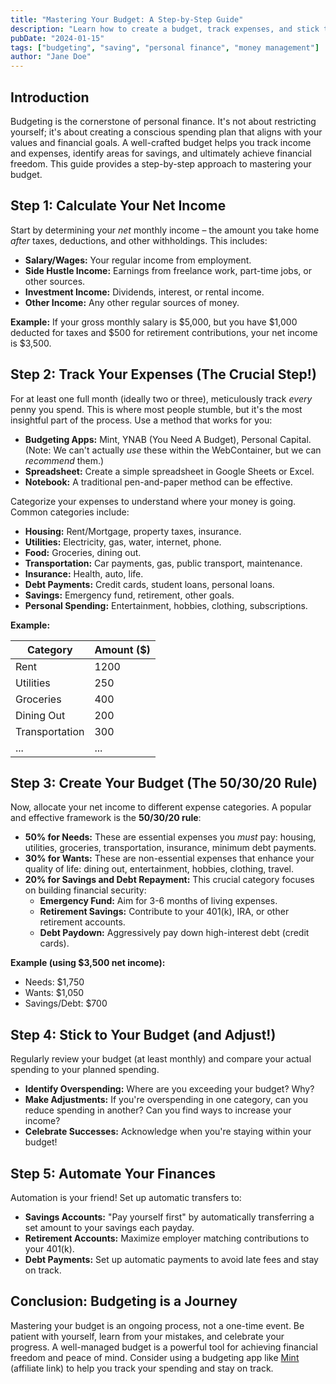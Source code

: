```yaml
---
title: "Mastering Your Budget: A Step-by-Step Guide"
description: "Learn how to create a budget, track expenses, and stick to your financial plan to achieve your goals. Includes practical tips and examples."
pubDate: "2024-01-15"
tags: ["budgeting", "saving", "personal finance", "money management"]
author: "Jane Doe"
---
```


## Introduction

Budgeting is the cornerstone of personal finance. It's not about restricting yourself; it's about creating a conscious spending plan that aligns with your values and financial goals. A well-crafted budget helps you track income and expenses, identify areas for savings, and ultimately achieve financial freedom. This guide provides a step-by-step approach to mastering your budget.

## Step 1: Calculate Your Net Income

Start by determining your *net* monthly income – the amount you take home *after* taxes, deductions, and other withholdings. This includes:

*   **Salary/Wages:** Your regular income from employment.
*   **Side Hustle Income:** Earnings from freelance work, part-time jobs, or other sources.
*   **Investment Income:** Dividends, interest, or rental income.
*   **Other Income:** Any other regular sources of money.

**Example:** If your gross monthly salary is $5,000, but you have $1,000 deducted for taxes and $500 for retirement contributions, your net income is $3,500.

## Step 2: Track Your Expenses (The Crucial Step!)

For at least one full month (ideally two or three), meticulously track *every* penny you spend. This is where most people stumble, but it's the most insightful part of the process. Use a method that works for you:

*   **Budgeting Apps:** Mint, YNAB (You Need A Budget), Personal Capital.  (Note:  We can't actually *use* these within the WebContainer, but we can *recommend* them.)
*   **Spreadsheet:** Create a simple spreadsheet in Google Sheets or Excel.
*   **Notebook:**  A traditional pen-and-paper method can be effective.

Categorize your expenses to understand where your money is going. Common categories include:

*   **Housing:** Rent/Mortgage, property taxes, insurance.
*   **Utilities:** Electricity, gas, water, internet, phone.
*   **Food:** Groceries, dining out.
*   **Transportation:** Car payments, gas, public transport, maintenance.
*   **Insurance:** Health, auto, life.
*   **Debt Payments:** Credit cards, student loans, personal loans.
*   **Savings:** Emergency fund, retirement, other goals.
*   **Personal Spending:** Entertainment, hobbies, clothing, subscriptions.

**Example:**

| Category        | Amount ($) |
| --------------- | ---------- |
| Rent            | 1200       |
| Utilities       | 250        |
| Groceries       | 400        |
| Dining Out      | 200        |
| Transportation  | 300        |
| ...             | ...        |

## Step 3: Create Your Budget (The 50/30/20 Rule)

Now, allocate your net income to different expense categories. A popular and effective framework is the **50/30/20 rule**:

*   **50% for Needs:** These are essential expenses you *must* pay: housing, utilities, groceries, transportation, insurance, minimum debt payments.
*   **30% for Wants:** These are non-essential expenses that enhance your quality of life: dining out, entertainment, hobbies, clothing, travel.
*   **20% for Savings and Debt Repayment:** This crucial category focuses on building financial security:
    *   **Emergency Fund:** Aim for 3-6 months of living expenses.
    *   **Retirement Savings:** Contribute to your 401(k), IRA, or other retirement accounts.
    *   **Debt Paydown:**  Aggressively pay down high-interest debt (credit cards).

**Example (using $3,500 net income):**

*   Needs: $1,750
*   Wants: $1,050
*   Savings/Debt: $700

## Step 4: Stick to Your Budget (and Adjust!)

Regularly review your budget (at least monthly) and compare your actual spending to your planned spending.

*   **Identify Overspending:**  Where are you exceeding your budget?  Why?
*   **Make Adjustments:**  If you're overspending in one category, can you reduce spending in another?  Can you find ways to increase your income?
*   **Celebrate Successes:**  Acknowledge when you're staying within your budget!

## Step 5: Automate Your Finances

Automation is your friend! Set up automatic transfers to:

*   **Savings Accounts:**  "Pay yourself first" by automatically transferring a set amount to your savings each payday.
*   **Retirement Accounts:**  Maximize employer matching contributions to your 401(k).
*   **Debt Payments:**  Set up automatic payments to avoid late fees and stay on track.

## Conclusion: Budgeting is a Journey

Mastering your budget is an ongoing process, not a one-time event. Be patient with yourself, learn from your mistakes, and celebrate your progress. A well-managed budget is a powerful tool for achieving financial freedom and peace of mind. Consider using a budgeting app like [Mint](https://mint.intuit.com/) (affiliate link) to help you track your spending and stay on track.
